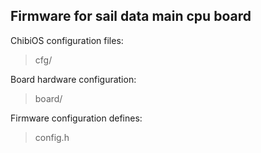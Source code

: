  ## Firmware for sail data main cpu board 

 ChibiOS configuration files:
 
> cfg/
 
 Board hardware configuration:
 
> board/
 
 Firmware configuration defines:
 
> config.h

